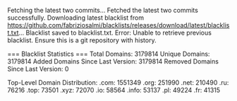 Fetching the latest two commits...
Fetched the latest two commits successfully.
Downloading latest blacklist from https://github.com/fabriziosalmi/blacklists/releases/download/latest/blacklist.txt...
Blacklist saved to blacklist.txt.
Error: Unable to retrieve previous blacklist. Ensure this is a git repository with history.

=== Blacklist Statistics ===
Total Domains: 3179814
Unique Domains: 3179814
Added Domains Since Last Version: 3179814
Removed Domains Since Last Version: 0

Top-Level Domain Distribution:
  .com: 1551349
  .org: 251990
  .net: 210490
  .ru: 76216
  .top: 73501
  .xyz: 72070
  .io: 58564
  .info: 53137
  .pl: 49224
  .fr: 41315
